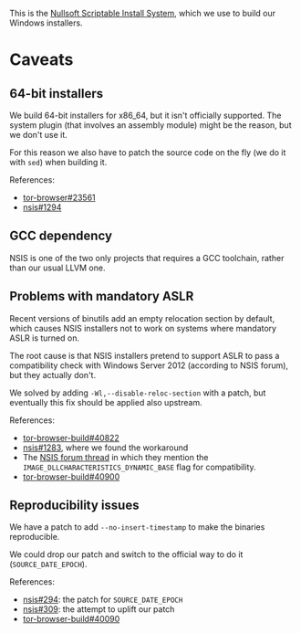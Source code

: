 This is the [Nullsoft Scriptable Install System](https://nsis.sourceforge.io/),
which we use to build our Windows installers.

# Caveats

## 64-bit installers

We build 64-bit installers for x86_64, but it isn't officially supported.
The system plugin (that involves an assembly module) might be the reason, but we
don't use it.

For this reason we also have to patch the source code on the fly (we do it with
`sed`) when building it.

References:

- [tor-browser#23561](https://gitlab.torproject.org/tpo/applications/tor-browser/-/issues/23561)
- [nsis#1294](https://sourceforge.net/p/nsis/bugs/1294/)

## GCC dependency

NSIS is one of the two only projects that requires a GCC toolchain, rather than
our usual LLVM one.

## Problems with mandatory ASLR

Recent versions of binutils add an empty relocation section by default, which
causes NSIS installers not to work on systems where mandatory ASLR is turned on.

The root cause is that NSIS installers pretend to support ASLR to pass a
compatibility check with Windows Server 2012 (according to NSIS forum), but they
actually don't.

We solved by adding `-Wl,--disable-reloc-section` with a patch, but eventually
this fix should be applied also upstream.

References:

- [tor-browser-build#40822](https://gitlab.torproject.org/tpo/applications/tor-browser-build/-/issues/40822)
- [nsis#1283](https://sourceforge.net/p/nsis/bugs/1283/), where we found the
  workaround
- The
  [NSIS forum thread](https://web.archive.org/web/20150920123232/forums.winamp.com/showthread.php?t=344755)
  in which they mention the `IMAGE_DLLCHARACTERISTICS_DYNAMIC_BASE` flag for
  compatibility.
- [tor-browser-build#40900](https://gitlab.torproject.org/tpo/applications/tor-browser-build/-/issues/40900)

## Reproducibility issues

We have a patch to add `--no-insert-timestamp` to make the binaries
reproducible.

We could drop our patch and switch to the official way to do it
(`SOURCE_DATE_EPOCH`).

References:

- [nsis#294](https://sourceforge.net/p/nsis/patches/294/): the patch for
  `SOURCE_DATE_EPOCH` 
- [nsis#309](https://sourceforge.net/p/nsis/patches/309/): the attempt to uplift
  our patch
- [tor-browser-build#40090](https://gitlab.torproject.org/tpo/applications/tor-browser-build/-/issues/40090)
